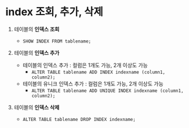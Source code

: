 # index 조회, 추가, 삭제

1. 테이블의 **인덱스 조회**
   - `SHOW INDEX FROM tablename;`
2. 테이블의 **인덱스 추가**
   - 테이블의 인덱스 추가 : 컬럼은 1개도 가능, 2개 이상도 가능
     - `ALTER TABLE tablename ADD INDEX indexname (column1, column2);`
   - 테이블의 유니크 인덱스 추가 : 컬럼은 1개도 가능, 2개 이상도 가능
     - `ALTER TABLE tablename ADD UNIQUE INDEX indexname (column1, column2);`

3. 테이블의 **인덱스 삭제**
   - `ALTER TABLE tablename DROP INDEX indexname;`

